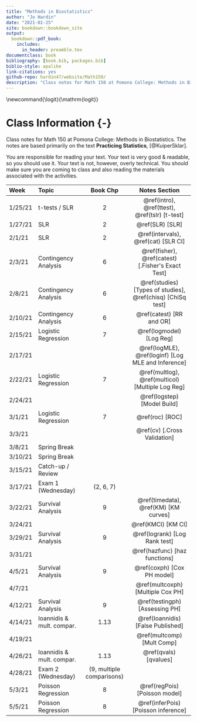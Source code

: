```yaml
--- 
title: "Methods in Biostatistics"
author: "Jo Hardin"
date: "2021-01-25"
site: bookdown::bookdown_site
output:
  bookdown::pdf_book:
    includes:
      in_header: preamble.tex
documentclass: book
bibliography: [book.bib, packages.bib]
biblio-style: apalike
link-citations: yes
github-repo: hardin47/website/Math150/
description: "Class notes for Math 150 at Pomona College: Methods in Biostatistics.  The notes are based primarily on the text Practicing Statistics, Kuiper and Sklar"
---
```


\newcommand{\logit}{\mathrm{logit}}

# Class Information {-}

Class notes for Math 150 at Pomona College: Methods in Biostatistics.  The notes are based primarily on the text **Practicing Statistics**, [@KuiperSklar].


You are responsible for reading your text.  Your text is very good & readable, so you should use it.  Your text is not, however, overly technical.  You should make sure you are coming to class and also reading the materials associated with the activities. 













| Week    	| Topic                      	|  Book Chp   	|   Notes Section |
|:---------	|:---------------------------	|:----------------:	|:----------------:	|
| 1/25/21 	| t-tests / SLR  | 2 | \@ref(intro), \@ref(ttest), \@ref(tslr) [t-test] |
| 1/27/21 	| SLR | 2 |  \@ref(SLR)  [SLR]   |
| 2/1/21 	| SLR | 2 | \@ref(intervals), \@ref(cat) [SLR CI] |
| 2/3/21  	| Contingency Analysis | 6 | \@ref(fisher), \@ref(catest)   [.Fisher's Exact Test] |
| 2/8/21 	| Contingency Analysis | 6 |  \@ref(studies) [Types of studies], \@ref(chisq) [ChiSq test]
| 2/10/21 	| Contingency Analysis | 6 | \@ref(catest) [RR and OR] |
| 2/15/21 	| Logistic Regression | 7 | \@ref(logmodel) [Log Reg] |
| 2/17/21 	| | | \@ref(logMLE), \@ref(loginf) [Log MLE and Inference] |
| 2/22/21 	| Logistic Regression | 7 | \@ref(multlog), \@ref(multicol) [Multiple Log Reg] |
| 2/24/21 	| | | \@ref(logstep) [Model Build] |
| 3/1/21  	| Logistic Regression | 7 | \@ref(roc) [ROC] |
| 3/3/21  	| | | \@ref(cv)   [.Cross Validation] | 
| 3/8/21 	| Spring Break | |
| 3/10/21 	| Spring Break |  	|
| 3/15/21 	| Catch-up / Review | |
| 3/17/21 	| Exam 1 (Wednesday) |  (2, 6, 7) 	|
| 3/22/21 	| Survival Analysis | 9 | \@ref(timedata), \@ref(KM) [KM curves] |
| 3/24/21 	| | | \@ref(KMCI) [KM CI]  |
| 3/29/21  	| Survival Analysis | 9 |  \@ref(logrank)  [Log Rank test]|
| 3/31/21  	| | |  \@ref(hazfunc) [haz functions] |
| 4/5/21  	| Survival Analysis | 9 | \@ref(coxph) [Cox PH model] |
| 4/7/21  	| | | \@ref(multcoxph) [Multiple Cox PH]  |
| 4/12/21 	| Survival Analysis | 9 |  \@ref(testingph) [Assessing PH] |
| 4/14/21 	| Ioannidis & mult. compar. | 1.13 | \@ref(Ioannidis) [False Published]
| 4/19/21 	| |  | \@ref(multcomp) [Mult Comp]
| 4/26/21 	| Ioannidis & mult. compar. | 1.13 | \@ref(qvals) [qvalues]
| 4/28/21 	| Exam 2 (Wednesday) |  (9, multiple comparisons) 	|
| 5/3/21 	| Poisson Regression | 8 | \@ref(regPois) [Poisson model]
| 5/5/21  	| Poisson Regression | 8 | \@ref(inferPois) [Poisson inference]
